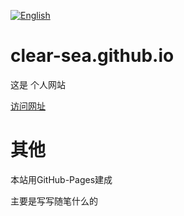 [![English](https://img.shields.io/badge/中文-English-blue)](README-en.md)

# clear-sea.github.io

这是 个人网站

[访问网址](https://clear-sea.github.io/)

# 其他

本站用GitHub-Pages建成

主要是写写随笔什么的
